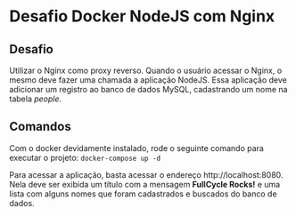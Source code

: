 # Desafio Docker NodeJS com Nginx

## Desafio

Utilizar o Nginx como proxy reverso. Quando o usuário acessar o Nginx, o mesmo deve fazer uma chamada a aplicação NodeJS. Essa aplicação deve adicionar um registro ao banco de dados MySQL, cadastrando um nome na tabela *people*.

## Comandos

Com o docker devidamente instalado, rode o seguinte comando para executar o projeto:
`docker-compose up -d`

Para acessar a aplicação, basta acessar o endereço http://localhost:8080. Nela deve ser exibida um título com a mensagem **FullCycle Rocks!** e uma lista com alguns nomes que foram cadastrados e buscados do banco de dados.